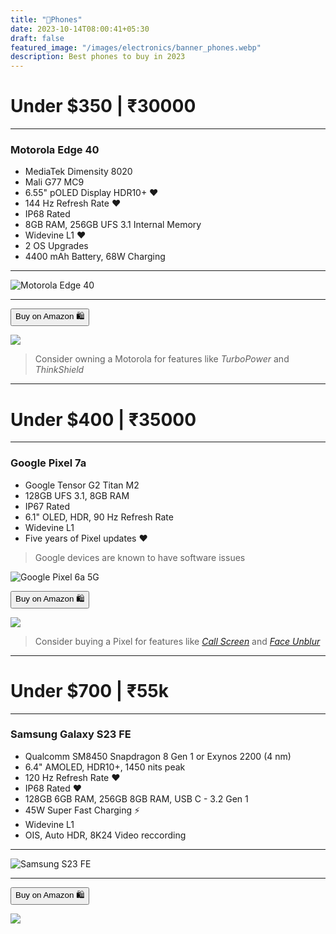 ```yaml
---
title: "📱Phones"
date: 2023-10-14T08:00:41+05:30
draft: false
featured_image: "/images/electronics/banner_phones.webp"
description: Best phones to buy in 2023
---
```

<link rel="stylesheet" href="/styles.css">

# Under $350 | ₹30000
___

### Motorola Edge 40

- MediaTek Dimensity 8020
- Mali G77 MC9
- 6.55" pOLED Display HDR10+ ❤️
- 144 Hz Refresh Rate ❤️
- IP68 Rated
- 8GB RAM, 256GB UFS 3.1 Internal Memory
- Widevine L1 ❤️
- 2 OS Upgrades
- 4400 mAh Battery, 68W Charging
___

![Motorola Edge 40](/images/electronics/phones/motorola_edge_40.webp)

___

<!-- | _Samsung S20 FE 5G_ | [Amazon](https://amzn.to/3W5RReM) |
|----|---| -->

<button class="button-58" role="button" onclick="location.href='https://amzn.to/3PVUi15'" >Buy on Amazon 🛍️</button>

<!-- Samsung S20 FE 5G -->
<a href="https://www.amazon.in/Motorola-Edge-Lunar-256GB-Storage/dp/B0C9JHXMPY?crid=3CKDDD4OGTBP4&keywords=motorola%2Bedge%2B40&qid=1697281453&sprefix=motor%2Caps%2C192&sr=8-5&th=1&linkCode=li2&tag=jinjja-21&linkId=cfda8e021ddc6b4a8d702cb8c4b3d828&language=en_IN&ref_=as_li_ss_il" target="_blank"><img border="0" src="//ws-in.amazon-adsystem.com/widgets/q?_encoding=UTF8&ASIN=B0C9JHXMPY&Format=_SL160_&ID=AsinImage&MarketPlace=IN&ServiceVersion=20070822&WS=1&tag=jinjja-21&language=en_IN" ></a><img src="https://ir-in.amazon-adsystem.com/e/ir?t=jinjja-21&language=en_IN&l=li2&o=31&a=B0C9JHXMPY" width="1" height="1" border="0" alt="" style="border:none !important; margin:0px !important;" />

<!-- > Consider buying a Samsung for features like [_Bixby Routines_](https://www.samsung.com/global/galaxy/what-is/bixby-routines/) and [_Samsung Dex_](https://www.samsung.com/in/apps/samsung-dex/) -->

> Consider owning a Motorola for features like _TurboPower_ and _ThinkShield_

___

# Under $400 | ₹35000
___

### Google Pixel 7a

- Google Tensor G2 Titan M2
- 128GB UFS 3.1, 8GB RAM 
- IP67 Rated
- 6.1" OLED, HDR, 90 Hz Refresh Rate
- Widevine L1
- Five years of Pixel updates ❤️

> Google devices are known to have software issues

![Google Pixel 6a 5G](/images/electronics/phones/pixel_7a.webp)

<button class="button-58" role="button" onclick="location.href='https://amzn.to/3tBCPnm'" >Buy on Amazon 🛍️</button>


<!-- Google Pixel 6a 5G -->
<a href="https://www.amazon.in/Pixel-Sea-8GB-128GB-Storage/dp/B0CJMB7HVQ?crid=1860Y90ZHHQS0&keywords=pixel+7a&qid=1697282335&sprefix=pixel+7%2Caps%2C185&sr=8-1&linkCode=li2&tag=jinjja-21&linkId=2990df40b1bd9f4ee849db5e95c5dc1a&language=en_IN&ref_=as_li_ss_il" target="_blank"><img border="0" src="//ws-in.amazon-adsystem.com/widgets/q?_encoding=UTF8&ASIN=B0CJMB7HVQ&Format=_SL160_&ID=AsinImage&MarketPlace=IN&ServiceVersion=20070822&WS=1&tag=jinjja-21&language=en_IN" ></a><img src="https://ir-in.amazon-adsystem.com/e/ir?t=jinjja-21&language=en_IN&l=li2&o=31&a=B0CJMB7HVQ" width="1" height="1" border="0" alt="" style="border:none !important; margin:0px !important;" />

> Consider buying a Pixel for features like [_Call Screen_](https://support.google.com/phoneapp/answer/9118387?hl=en) and [_Face Unblur_](https://www.androidauthority.com/face-photo-unblur-pixel-3217580/)

___

# Under $700 | ₹55k
___

### Samsung Galaxy S23 FE

- Qualcomm SM8450 Snapdragon 8 Gen 1 or Exynos 2200 (4 nm)
- 6.4" AMOLED, HDR10+, 1450 nits peak
- 120 Hz Refresh Rate ❤️
- IP68 Rated ❤️
- 128GB 6GB RAM, 256GB 8GB RAM, USB C - 3.2 Gen 1
- 45W Super Fast Charging ⚡
- Widevine L1
- OIS, Auto HDR, 8K24 Video reccording
___

![Samsung S23 FE](/images/electronics/phones/s23_fe.webp)

___

<button class="button-58" role="button" onclick="location.href='https://amzn.to/3tsDfMt'" >Buy on Amazon 🛍️</button>

<!-- Samsung S23 FE -->
<a href="https://www.amazon.in/Samsung-Galaxy-Graphite-128GB-Storage/dp/B0CJ4SCY75?crid=2QJU1MU3J2MG8&keywords=s23+fe&qid=1697282736&sprefix=s23+f%2Caps%2C188&sr=8-2&linkCode=li2&tag=jinjja-21&linkId=7b2ef206873fb55fb2f864a88b2d18a6&language=en_IN&ref_=as_li_ss_il" target="_blank"><img border="0" src="//ws-in.amazon-adsystem.com/widgets/q?_encoding=UTF8&ASIN=B0CJ4SCY75&Format=_SL160_&ID=AsinImage&MarketPlace=IN&ServiceVersion=20070822&WS=1&tag=jinjja-21&language=en_IN" ></a><img src="https://ir-in.amazon-adsystem.com/e/ir?t=jinjja-21&language=en_IN&l=li2&o=31&a=B0CJ4SCY75" width="1" height="1" border="0" alt="" style="border:none !important; margin:0px !important;" />